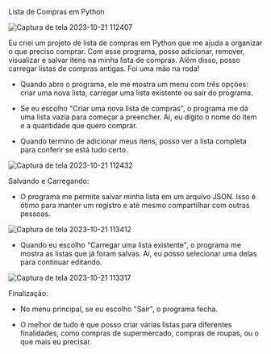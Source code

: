 Lista de Compras em Python

![Captura de tela 2023-10-21 112407](https://github.com/Josue185/app_lista/assets/92592495/40480c76-8528-4099-bdcc-f4be1e3f5084)


Eu criei um projeto de lista de compras em Python que me ajuda a organizar o que preciso comprar. Com esse programa, posso adicionar, remover, visualizar e salvar itens na minha lista de compras. Além disso, posso carregar listas de compras antigas. Foi uma mão na roda!

- Quando abro o programa, ele me mostra um menu com três opções: criar uma nova lista, carregar uma lista existente ou sair do programa.

- Se eu escolho "Criar uma nova lista de compras", o programa me dá uma lista vazia para começar a preencher. Aí, eu digito o nome do item e a quantidade que quero comprar.

- Quando termino de adicionar meus itens, posso ver a lista completa para conferir se está tudo certo.

![Captura de tela 2023-10-21 112432](https://github.com/Josue185/app_lista/assets/92592495/5ba86244-2a83-483e-b5ef-718effddc29e)

Salvando e Carregando:

- O programa me permite salvar minha lista em um arquivo JSON. Isso é ótimo para manter um registro e até mesmo compartilhar com outras pessoas.

![Captura de tela 2023-10-21 113412](https://github.com/Josue185/app_lista/assets/92592495/95055c28-a072-4fdd-a5eb-44b435deb81f)


- Quando eu escolho "Carregar uma lista existente", o programa me mostra as listas que já foram salvas. Aí, eu posso selecionar uma delas para continuar editando.

![Captura de tela 2023-10-21 113317](https://github.com/Josue185/app_lista/assets/92592495/46a009fe-ce90-4193-ab6e-ba8f2ed02889)


Finalização:

- No menu principal, se eu escolho "Sair", o programa fecha.

- O melhor de tudo é que posso criar várias listas para diferentes finalidades, como compras de supermercado, compras de roupas, ou o que mais eu precisar.
